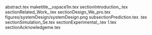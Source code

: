 abstract.tex
maketitle__vspace1in.tex
sectionIntroduction_.tex
sectionRelated_Work_.tex
sectionDesign_We_pro.tex
figures/systemDesign/systemDesign.png
subsectionPrediction.tex
.tex
sectionSimulation_Se.tex
sectionExperimental_.tex
1.tex
sectionAcknowledgeme.tex
